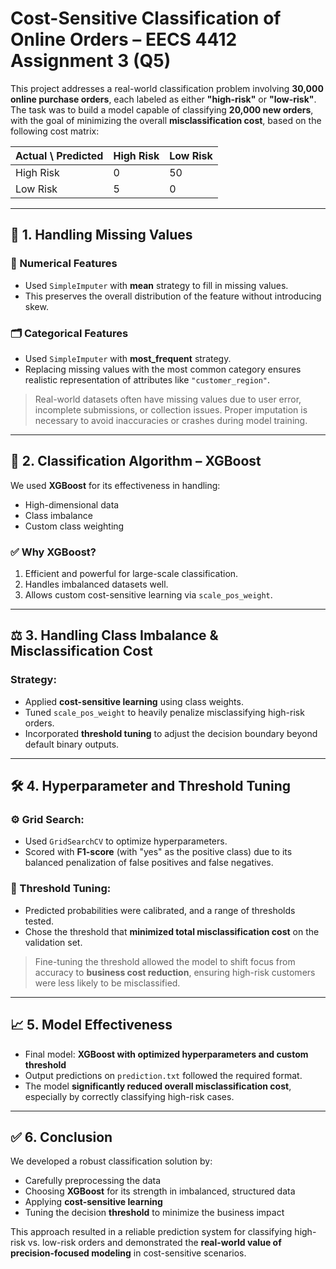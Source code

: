 # Cost-Sensitive Classification of Online Orders – EECS 4412 Assignment 3 (Q5)

This project addresses a real-world classification problem involving **30,000 online purchase orders**, each labeled as either **"high-risk"** or **"low-risk"**. The task was to build a model capable of classifying **20,000 new orders**, with the goal of minimizing the overall **misclassification cost**, based on the following cost matrix:

| Actual \ Predicted | High Risk | Low Risk |
|--------------------|-----------|----------|
| High Risk          | 0         | 50       |
| Low Risk           | 5         | 0        |

---

## 🔧 1. Handling Missing Values

### 🧮 Numerical Features
- Used `SimpleImputer` with **mean** strategy to fill in missing values.
- This preserves the overall distribution of the feature without introducing skew.

### 🗂️ Categorical Features
- Used `SimpleImputer` with **most_frequent** strategy.
- Replacing missing values with the most common category ensures realistic representation of attributes like `"customer_region"`.

> Real-world datasets often have missing values due to user error, incomplete submissions, or collection issues. Proper imputation is necessary to avoid inaccuracies or crashes during model training.

---

## 🤖 2. Classification Algorithm – XGBoost

We used **XGBoost** for its effectiveness in handling:
- High-dimensional data
- Class imbalance
- Custom class weighting

### ✅ Why XGBoost?
1. Efficient and powerful for large-scale classification.
2. Handles imbalanced datasets well.
3. Allows custom cost-sensitive learning via `scale_pos_weight`.

---

## ⚖️ 3. Handling Class Imbalance & Misclassification Cost

### Strategy:
- Applied **cost-sensitive learning** using class weights.
- Tuned `scale_pos_weight` to heavily penalize misclassifying high-risk orders.
- Incorporated **threshold tuning** to adjust the decision boundary beyond default binary outputs.

---

## 🛠️ 4. Hyperparameter and Threshold Tuning

### ⚙️ Grid Search:
- Used `GridSearchCV` to optimize hyperparameters.
- Scored with **F1-score** (with "yes" as the positive class) due to its balanced penalization of false positives and false negatives.

### 🎯 Threshold Tuning:
- Predicted probabilities were calibrated, and a range of thresholds tested.
- Chose the threshold that **minimized total misclassification cost** on the validation set.

> Fine-tuning the threshold allowed the model to shift focus from accuracy to **business cost reduction**, ensuring high-risk customers were less likely to be misclassified.

---

## 📈 5. Model Effectiveness

- Final model: **XGBoost with optimized hyperparameters and custom threshold**
- Output predictions on `prediction.txt` followed the required format.
- The model **significantly reduced overall misclassification cost**, especially by correctly classifying high-risk cases.

---

## ✅ 6. Conclusion

We developed a robust classification solution by:
- Carefully preprocessing the data
- Choosing **XGBoost** for its strength in imbalanced, structured data
- Applying **cost-sensitive learning**
- Tuning the decision **threshold** to minimize the business impact

This approach resulted in a reliable prediction system for classifying high-risk vs. low-risk orders and demonstrated the **real-world value of precision-focused modeling** in cost-sensitive scenarios.
